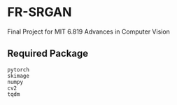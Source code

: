 # FR-SRGAN

Final Project for MIT 6.819 Advances in Computer Vision

## Required Package

```
pytorch
skimage
numpy
cv2
tqdm
```
